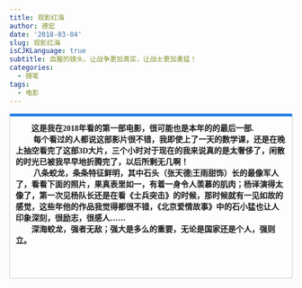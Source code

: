 ```yaml
---
title: 观影红海
author: 德宏
date: '2018-03-04'
slug: 观影红海
isCJKLanguage: true
subtitle: 血腥的镜头，让战争更加真实，让战士更加勇猛！
categories:
  - 随笔
tags:
  - 电影
---
```

<!--more-->

<p markdown="1" style="display: block;padding: 10px;margin: 10px 0;border: 1px solid #ccc;border-top-width: 5px;border-radius: 3px;border-top-color: #2780e3;font-family:楷体;font-weight: bold;  ">
&emsp;&emsp;这是我在2018年看的第一部电影，很可能也是本年的的最后一部.<br />
&emsp;&emsp; 每个看过的人都说这部影片很不错，我即使上了一天的数学课，还是在晚上抽空看完了这部3D大片，三个小时对于现在的我来说真的是太奢侈了，闲散的时光已被我早早地折腾完了，以后所剩无几啊！<br />
&emsp;&emsp; 八条蛟龙，条条特征鲜明，其中石头（张天德|王雨甜饰）长的最像军人了，看看下面的照片，果真表里如一，有着一身令人羡慕的肌肉；杨译演得太像了，第一次见杨队长还是在看《士兵突击》的时候，那时候就有一见如故的感觉，这些年他的作品我觉得都很不错，《北京爱情故事》中的石小猛也让人印象深刻，很励志，很感人…… <br />
&emsp;&emsp;深海蛟龙，强者无敌；强大是多么的重要，无论是国家还是个人，强则立。<br />
&emsp;&emsp; <br />
&emsp;&emsp; <br />
&emsp;&emsp; <br />

</p>
